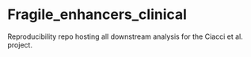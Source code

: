 # Fragile_enhancers_clinical
Reproducibility repo hosting all downstream analysis for the Ciacci et al. project.
